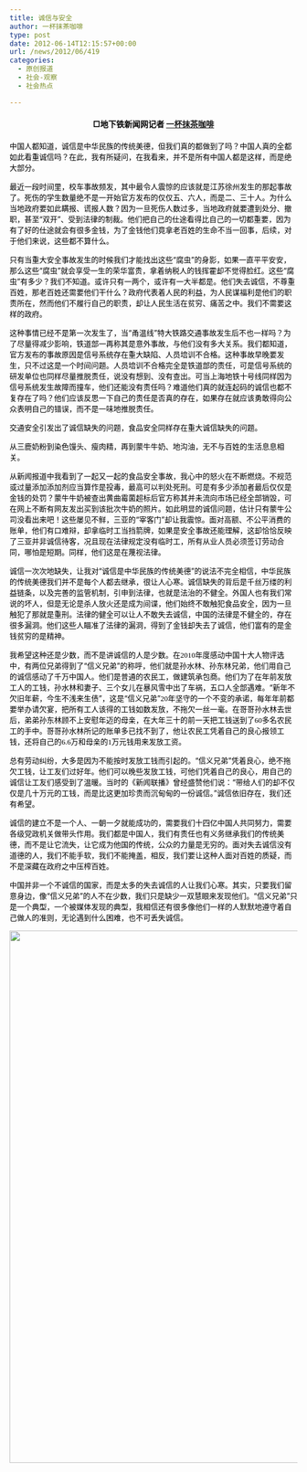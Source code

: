 ```yaml
---
title: 诚信与安全
author: 一杯抹茶咖啡
type: post
date: 2012-06-14T12:15:57+00:00
url: /news/2012/06/419
categories:
  - 原创报道
  - 社会-观察
  - 社会热点

---
```

<h4 align="center">
  <span style="color: #000000;">□地下铁新闻网记者 <a href="http://weibo.com/shanghaixingjing" target="_blank">一杯抹茶咖啡</a></span>
</h4>

<span style="font-size: small;"><span style="color: #000000;">中国人都知道，诚信是中华民族的传统美德，但我们真的都做到了吗？中国人真的全都如此看重诚信吗？在此，我有所疑问，在我看来，并不是所有中国人都是这样，而是绝大部分。</span></span>

<span style="font-size: small;"><span style="color: #000000;">最近一段时间里，校车事故频发，其中最令人震惊的应该就是江苏徐州发生的那起事故了。死伤的学生数量绝不是一开始官方发布的仅仅五、六人，而是二、三十人。为什么当地政府要如此瞒报、谎报人数？因为一旦死伤人数过多，当地政府就要遭到处分、撤职，甚至“双开”、受到法律的制裁。他们把自己的仕途看得比自己的一切都重要，因为有了好的仕途就会有很多金钱，为了金钱他们竟拿老百姓的生命不当一回事，后续，对于他们来说，这些都不算什么。</span></span>

<span style="font-size: small;"><span style="color: #000000;">只有当重大安全事故发生的时候我们才能找出这些“腐虫”的身影，如果一直平平安安，那么这些“腐虫”就会享受一生的荣华富贵，拿着纳税人的钱挥霍却不觉得脸红。这些“腐虫”有多少？我们不知道。或许只有一两个，或许有一大半都是。他们失去诚信，不尊重百姓，那老百姓还需要他们干什么？政府代表着人民的利益，为人民谋福利是他们的职责所在，然而他们不履行自己的职责，却让人民生活在贫穷、痛苦之中。我们不需要这样的政府。</span></span>

<span style="font-size: small;"><span style="color: #000000;">这种事情已经不是第一次发生了，当“甬温线”特大铁路交通事故发生后不也一样吗？为了尽量得减少影响，铁道部一再称其是意外事故，与他们没有多大关系。我们都知道，官方发布的事故原因是信号系统存在重大缺陷、人员培训不合格。这种事故早晚要发生，只不过这是一个时间问题。人员培训不合格完全是铁道部的责任，可是信号系统的研发单位也同样尽量推脱责任，说没有想到、没有查出。可当上海地铁十号线同样因为信号系统发生故障而撞车，他们还能没有责任吗？难道他们真的就连起码的诚信也都不复存在了吗？他们应该反思一下自己的责任是否真的存在，如果存在就应该勇敢得向公众表明自己的错误，而不是一味地推脱责任。</span></span>

<span style="font-size: small;"><span style="color: #000000;">交通安全引发出了诚信缺失的问题，食品安全同样存在重大诚信缺失的问题。</span></span>

<span style="font-size: small;"><span style="color: #000000;">从三鹿奶粉到染色馒头、瘦肉精，再到蒙牛牛奶、地沟油，无不与百姓的生活息息相关。</span></span>

<span style="font-size: small;"><span style="color: #000000;">从新闻报道中我看到了一起又一起的食品安全事故，我心中的怒火在不断燃烧。不规范或过量添加添加剂应当算作是投毒，最高可以判处死刑。可是有多少添加者最后仅仅是金钱的处罚？蒙牛牛奶被查出黄曲霉菌超标后官方称其并未流向市场已经全部销毁，可在网上不断有网友发出买到该批次牛奶的照片。如此明显的诚信问题，估计只有蒙牛公司没看出来吧！这些屡见不鲜，三亚的“宰客门”却让我震惊。面对高额、不公平消费的账单，他们有口难辩，却拿临时工当挡箭牌，如果是安全事故还能理解，这却恰恰反映了三亚并非诚信待客，况且现在法律规定没有临时工，所有从业人员必须签订劳动合同，哪怕是短期。同样，他们这是在蔑视法律。</span></span>

<span style="font-size: small;"><span style="color: #000000;">诚信一次次地缺失，让我对“诚信是中华民族的传统美德”的说法不完全相信，中华民族的传统美德我们并不是每个人都去继承，很让人心寒。诚信缺失的背后是千丝万缕的利益链条，以及完善的监管机制，引申到法律，也就是法治的不健全。外国人也有我们常说的坏人，但是无论是杀人放火还是成为间谍，他们始终不敢触犯食品安全，因为一旦触犯了那就是重刑。法律的健全可以让人不敢失去诚信，中国的法律是不健全的，存在很多漏洞。他们这些人瞄准了法律的漏洞，得到了金钱却失去了诚信，他们富有的是金钱贫穷的是精神。</span></span>

<span style="font-size: small;"><span style="color: #000000;">我希望这种还是少数，而不是讲诚信的人是少数。在<span style="font-family: Calibri;">2010</span>年度感动中国十大人物评选中，有两位兄弟得到了“信义兄弟”的称呼，他们就是孙水林、孙东林兄弟，他们用自己的诚信感动了千万中国人。他们是普通的农民工，做建筑承包商。他们为了在年前发放工人的工钱，孙水林和妻子、三个女儿在暴风雪中出了车祸，五口人全部遇难。“新年不欠旧年薪，今生不浅来生债”，这是“信义兄弟”<span style="font-family: Calibri;">20</span>年坚守的一个不变的承诺，每年年前都要举办请欠宴，把所有工人该得的工钱如数发放，不拖欠一丝一毫。在哥哥孙水林去世后，弟弟孙东林顾不上安慰年迈的母亲，在大年三十的前一天把工钱送到了<span style="font-family: Calibri;">60</span>多名农民工的手中。哥哥孙水林所记的账单多已找不到了，他让农民工凭着自己的良心报领工钱，还将自己的<span style="font-family: Calibri;">6.6</span>万和母亲的<span style="font-family: Calibri;">1</span>万元钱用来发放工资。</span></span>

<span style="font-size: small;"><span style="color: #000000;">总有劳动纠纷，大多是因为不能按时发放工钱而引起的。“信义兄弟”凭着良心，绝不拖欠工钱，让工友们过好年。他们可以晚些发放工钱，可他们凭着自己的良心，用自己的诚信让工友们感受到了温暖。当时的《新闻联播》曾经盛赞他们说：“带给人们的却不仅仅是几十万元的工钱，而是比这更加珍贵而沉甸甸的一份诚信。”诚信依旧存在，我们还有希望。</span></span>

<span style="font-size: small;"><span style="color: #000000;">诚信的建立不是一个人、一朝一夕就能成功的，需要我们十四亿中国人共同努力，需要各级党政机关做带头作用。我们都是中国人，我们有责任也有义务继承我们的传统美德，而不是让它流失，让它成为他国的传统，公众的力量是无穷的。面对失去诚信没有道德的人，我们不能手软，我们不能掩盖，相反，我们要让这种人面对百姓的质疑，而不是深藏在政府之中压榨百姓。</span></span>

<span style="color: #000000; font-size: small;">中国并非一个不诚信的国家，而是太多的失去诚信的人让我们心寒。其实，只要我们留意身边，像“信义兄弟”的人不在少数，我们只是缺少一双慧眼来发现他们。“信义兄弟”只是一个典型，一个被媒体发现的典型，我相信还有很多像他们一样的人默默地遵守着自己做人的准则，无论遇到什么困难，也不可丢失诚信。</span> 

[<img class="aligncenter size-full wp-image-420" title="5c6c463aacaa4b2d94e4a0e48e972627_副本" src="http://metronews-wordpress.stor.sinaapp.com/uploads/2012/06/5c6c463aacaa4b2d94e4a0e48e972627_副本.jpg" alt="" width="892" height="932" />][1]

 [1]: http://metronews-wordpress.stor.sinaapp.com/uploads/2012/06/5c6c463aacaa4b2d94e4a0e48e972627_副本.jpg